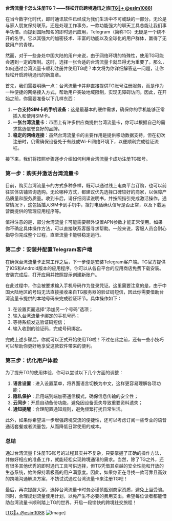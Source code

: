 **台湾流量卡怎么注册TG？——轻松开启跨境通讯之旅[[TG💪+ @esim1088](https://t.me/s/esim1088)]**

在当今数字化时代，即时通讯软件已经成为我们生活中不可或缺的一部分。无论是与家人朋友保持联系，还是处理工作事务，一款功能强大的聊天工具总能让我们事半功倍。而提到国际知名的即时通讯应用，Telegram（简称TG）无疑是一个绕不开的名字。它以其强大的加密技术、丰富的功能以及全球化的用户群体，赢得了无数用户的青睐。

然而，对于一些身处中国大陆的用户来说，由于网络环境的特殊性，使用TG可能会遇到一定的限制。这时，选择一张合适的台湾流量卡就显得尤为重要了。那么，如何通过台湾流量卡顺利注册并使用TG呢？本文将为你详细解答这一问题，让你轻松开启跨境通讯的新篇章。

首先，我们需要明确一点：台湾流量卡并非直接提供TG账号注册服务，而是作为一种便捷的网络接入方式，帮助用户突破地域限制，实现无障碍访问。因此，在开始之前，你需要准备以下几样东西：

1. **一台支持SIM卡的手机设备**：这是最基本的硬件需求，确保你的手机能够正常插入和使用SIM卡。
2. **一张台湾流量卡**：市面上有许多供应商提供台湾流量卡，你可以根据自己的需求挑选信誉良好的品牌。
3. **稳定的网络连接**：虽然台湾流量卡的主要作用是提供移动数据支持，但在初次注册时，仍需确保设备处于有线或Wi-Fi网络环境下，以便顺利完成验证流程。

接下来，我们将按照步骤逐步介绍如何利用台湾流量卡成功注册TG账号。

### 第一步：购买并激活台湾流量卡

目前，购买台湾流量卡的方式多种多样，既可以通过线上电商平台订购，也可以前往实体店铺咨询选购。无论哪种方式，都建议优先选择口碑较好的商家，以保障产品质量和服务质量。收到卡后，请仔细阅读说明书，并按照指引完成激活操作。通常情况下，这包括插入SIM卡到手机中，拨打电话确认信号是否正常，以及下载运营商提供的管理应用程序等。

值得注意的是，部分台湾流量卡可能需要额外设置APN参数才能正常使用。如果你不确定具体操作方法，可以直接联系客服寻求帮助。一般来说，客服人员会耐心指导你完成整个过程，直至流量卡能够稳定运行。

### 第二步：安装并配置Telegram客户端

在确保台湾流量卡正常工作之后，下一步便是安装Telegram客户端。TG官方提供了iOS和Android版本的应用程序，你可以从各自平台的应用商店免费下载安装。安装完成后，打开应用并按照提示创建新账户。

在此过程中，你会被要求输入手机号码作为登录凭证。这里需要注意的是，由于中国大陆地区的号码无法直接接收来自TG服务器的验证码短信，因此你需要借助台湾流量卡提供的本地号码来完成验证环节。具体操作如下：

1. 在设置页面选择“添加另一个号码”选项；
2. 输入台湾流量卡绑定的手机号码；
3. 等待系统发送验证码短信；
4. 输入收到的验证码，完成号码绑定。

完成上述步骤后，你就可以正式开始使用TG啦！不过在此之前，还有一些小技巧可以帮助你更好地享受这款软件带来的便利。

### 第三步：优化用户体验

为了提升TG的使用体验，你可以尝试以下几个方面的调整：

1. **语言设置**：进入设置菜单，将界面语言切换为中文，这样更容易理解各项功能；
2. **隐私保护**：启用端到端加密通信模式，确保信息传输的安全性；
3. **云同步**：开启自动备份功能，避免因设备丢失导致重要资料遗失；
4. **通知提醒**：合理配置通知规则，避免频繁打扰日常生活。

此外，如果你希望进一步增强跨境交流的便捷性，还可以考虑订阅一些专业的语音通话套餐或者流量包，从而降低日常使用的成本。

### 总结

通过台湾流量卡注册TG账号的过程其实并不复杂，只要掌握了正确的操作方法，并做好相应的准备工作，就能轻松实现跨境通讯的需求。当然，除了TG之外，还有很多其他优秀的即时通讯工具可供选择，但TG凭借其卓越的安全性能和开放的生态系统，始终保持着极高的用户满意度。因此，如果你正在寻找一款可靠且高效的跨境沟通解决方案，不妨试试通过台湾流量卡来注册TG吧！

最后，再次提醒大家，选择台湾流量卡时务必谨慎甄别商家资质，避免上当受骗。同时，合理规划流量使用计划，以免产生不必要的费用支出。希望每位读者都能借助台湾流量卡顺利踏上TG的世界，开启一段愉快的跨境社交旅程！

[[TG💪+ @esim1088](https://t.me/s/esim1088) ![Image](https://i.postimg.cc/4NQfJmqS/Snipaste-2025-05-13-00-14-12.png)]